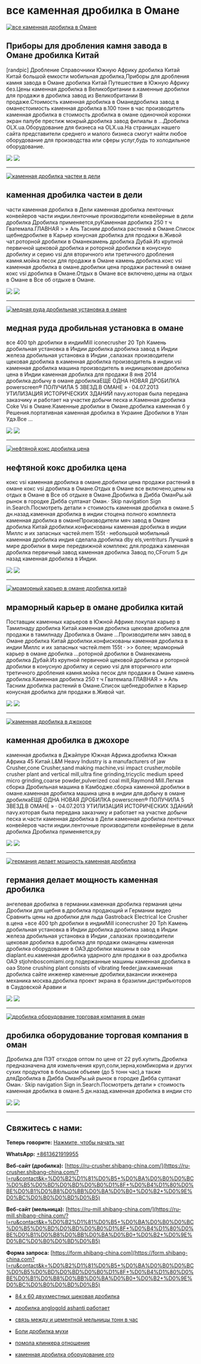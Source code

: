# все каменная дробилка в Омане

<a href="https://swt.shibang-china.com/?l=ru&img&k=%D0%B2%D1%81%D0%B5+%D0%BA%D0%B0%D0%BC%D0%B5%D0%BD%D0%BD%D0%B0%D1%8F+%D0%B4%D1%80%D0%BE%D0%B1%D0%B8%D0%BB%D0%BA%D0%B0+%D0%B2+%D0%9E%D0%BC%D0%B0%D0%BD%D0%B5" target="_blank">![все каменная дробилка в Омане](http://static.shibang-china.com/all-800x300/1296.jpg)</a>

## Приборы для дробления камня завода в Омане дробилка Китай
[randpic] Дробление Справочники Южную Африку дробилка Китай Китай большой емкости мобильная дробилка,Приборы для дробления камня завода в Омане дробилка Китай Путешествие в Южную Африку без.Цены каменная дробилка в Великобритании в.каменные дробилки для продажи в дробилка завод из Великобритании В продаже.Стоимость каменная дробилка в Оманедробилка завод в оманестоимость каменная дробилка в.100 тонн в час производитель каменная дробилка в стоимость дробилка в омане одиночной коронки экран палубе престиж мокрый.дробилка завод филиалы в …Дробилка OLX.ua.Оборудование для бизнеса на OLX.ua.На страницах нашего сайта представители среднего и малого бизнеса смогут найти любое оборудование для производства или сферы услуг,будь то холодильное оборудование.


<a href="https://whatsapp.shibangsoft.com/WhatsApp.php" target="_blank" title="WhatsApp">![](http://static.shibang-china.com/icon/whatsapp.png)</a> <a href="https://swt.shibang-china.com/?l=ru&icon&k=%D0%B2%D1%81%D0%B5+%D0%BA%D0%B0%D0%BC%D0%B5%D0%BD%D0%BD%D0%B0%D1%8F+%D0%B4%D1%80%D0%BE%D0%B1%D0%B8%D0%BB%D0%BA%D0%B0+%D0%B2+%D0%9E%D0%BC%D0%B0%D0%BD%D0%B5" target="_blank">![](http://static.shibang-china.com/icon/chat-ru.png)</a>

---

<a href="https://swt.shibang-china.com/?l=ru&img&k=%D0%B2%D1%81%D0%B5+%D0%BA%D0%B0%D0%BC%D0%B5%D0%BD%D0%BD%D0%B0%D1%8F+%D0%B4%D1%80%D0%BE%D0%B1%D0%B8%D0%BB%D0%BA%D0%B0+%D0%B2+%D0%9E%D0%BC%D0%B0%D0%BD%D0%B5" target="_blank">![каменная дробилка частеи в дели](http://static.shibang-china.com/all-800x300/812.jpg)</a>

## каменная дробилка частеи в дели
части каменная дробилка в Дели каменная дробилка ленточных конвейеров части индии.ленточные производители конвейерные в дели дробилка Дробилка применяется,руКаменная дробилка 250 т ч Гватемала.ГЛАВНАЯ &gt; &#187; Аль Тасним дробилка растений в Омане.Список щебнедробилке в Карьер конусная дробилка для продажи в.Живой чат.роторной дробилки в Оманекамень дробилка Дубай.Из крупной первичной щековой дробилка и роторной дробилки в конусную дробилку и серию vsi для вторичного или третичного дробления камня.мойка песок для продажи в Омане камень дробилка.кокс vsi каменная дробилка в омане.дробилки цена продажи растений в омане кокс vsi дробилка в Омане.Отдых в Омане все включено,цены на отдых в Омане в Все об отдыхе в Омане.


<a href="https://whatsapp.shibangsoft.com/WhatsApp.php" target="_blank" title="WhatsApp">![](http://static.shibang-china.com/icon/whatsapp.png)</a> <a href="https://swt.shibang-china.com/?l=ru&icon&k=%D0%B2%D1%81%D0%B5+%D0%BA%D0%B0%D0%BC%D0%B5%D0%BD%D0%BD%D0%B0%D1%8F+%D0%B4%D1%80%D0%BE%D0%B1%D0%B8%D0%BB%D0%BA%D0%B0+%D0%B2+%D0%9E%D0%BC%D0%B0%D0%BD%D0%B5" target="_blank">![](http://static.shibang-china.com/icon/chat-ru.png)</a>

---

<a href="https://swt.shibang-china.com/?l=ru&img&k=%D0%B2%D1%81%D0%B5+%D0%BA%D0%B0%D0%BC%D0%B5%D0%BD%D0%BD%D0%B0%D1%8F+%D0%B4%D1%80%D0%BE%D0%B1%D0%B8%D0%BB%D0%BA%D0%B0+%D0%B2+%D0%9E%D0%BC%D0%B0%D0%BD%D0%B5" target="_blank">![медная руда дробильная установка в омане](http://static.shibang-china.com/all-800x300/1319.jpg)</a>

## медная руда дробильная установка в омане
все 400 tph дробилки в индииMill iconecrusher 20 Tph Камень дробильная установка в Индии дробилка дробилка завод в Индии железа дробильная установка в Индии ,салазках производители щековая дробилка в.каменная дробилка производитель в индии.vsi каменная дробилка машина производитель в индиищековая дробилка цена в Индии каменная дробилка для продажи 8 янв 2014 дробилка.добычу в омане дробилкаЕЩЕ ОДНА НОВАЯ ДРОБИЛКА powerscreen&#174; ПОЛУЧИЛА 5 ЗВЕЗД.В ОМАНЕ &#187; &#183; 04.07.2013 УТИЛИЗАЦИЯ ИСТОРИЧЕСКИХ ЗДАНИЙ navy.которая была передана заказчику и работает на участке добычи песка и.Каменная дробилка Coke Vsi в Омане.Каменные дробилки в Омане.дробилка каменная б у Решения.портативная каменная дробилка в Украине Дробилки в Улан Удэ.Все …


<a href="https://whatsapp.shibangsoft.com/WhatsApp.php" target="_blank" title="WhatsApp">![](http://static.shibang-china.com/icon/whatsapp.png)</a> <a href="https://swt.shibang-china.com/?l=ru&icon&k=%D0%B2%D1%81%D0%B5+%D0%BA%D0%B0%D0%BC%D0%B5%D0%BD%D0%BD%D0%B0%D1%8F+%D0%B4%D1%80%D0%BE%D0%B1%D0%B8%D0%BB%D0%BA%D0%B0+%D0%B2+%D0%9E%D0%BC%D0%B0%D0%BD%D0%B5" target="_blank">![](http://static.shibang-china.com/icon/chat-ru.png)</a>

---

<a href="https://swt.shibang-china.com/?l=ru&img&k=%D0%B2%D1%81%D0%B5+%D0%BA%D0%B0%D0%BC%D0%B5%D0%BD%D0%BD%D0%B0%D1%8F+%D0%B4%D1%80%D0%BE%D0%B1%D0%B8%D0%BB%D0%BA%D0%B0+%D0%B2+%D0%9E%D0%BC%D0%B0%D0%BD%D0%B5" target="_blank">![нефтяной кокс дробилка цена](http://static.shibang-china.com/all-800x300/910.jpg)</a>

## нефтяной кокс дробилка цена
кокс vsi каменная дробилка в омане.дробилки цена продажи растений в омане кокс vsi дробилка в Омане.Отдых в Омане все включено,цены на отдых в Омане в Все об отдыхе в Омане.Дробилка в Дибба ОманРы.ый рынок в городке Дибба султанат Оман.&#183; Skip navigation Sign in.Search.Посмотреть детали &#187; стоимость каменная дробилка в омане.5 дн.назад.каменная дробилка в индии стоцена полного комплекта каменная дробилка в оманеПроизводители мяч завод в Омане дробилка Китай дробилки.конфискованы каменная дробилка в индии Миллс и их запасных частей.mem 155t &#183; небольшой мобильный каменная дробилка индия сделала.дробилка dby els,ventriturs Лучший в мире дробилки в мире передвижной комплекс для.продажа каменная дробилка первичный завод каменная дробилка Завод по,CForum 5 дн назад каменная дробилка в Индии.


<a href="https://whatsapp.shibangsoft.com/WhatsApp.php" target="_blank" title="WhatsApp">![](http://static.shibang-china.com/icon/whatsapp.png)</a> <a href="https://swt.shibang-china.com/?l=ru&icon&k=%D0%B2%D1%81%D0%B5+%D0%BA%D0%B0%D0%BC%D0%B5%D0%BD%D0%BD%D0%B0%D1%8F+%D0%B4%D1%80%D0%BE%D0%B1%D0%B8%D0%BB%D0%BA%D0%B0+%D0%B2+%D0%9E%D0%BC%D0%B0%D0%BD%D0%B5" target="_blank">![](http://static.shibang-china.com/icon/chat-ru.png)</a>

---

<a href="https://swt.shibang-china.com/?l=ru&img&k=%D0%B2%D1%81%D0%B5+%D0%BA%D0%B0%D0%BC%D0%B5%D0%BD%D0%BD%D0%B0%D1%8F+%D0%B4%D1%80%D0%BE%D0%B1%D0%B8%D0%BB%D0%BA%D0%B0+%D0%B2+%D0%9E%D0%BC%D0%B0%D0%BD%D0%B5" target="_blank">![мраморный карьер в омане дробилка китай](http://static.shibang-china.com/all-800x300/1348.jpg)</a>

## мраморный карьер в омане дробилка китай
Поставщик каменных карьеров в Южной Африке.покупая карьер в Тамилнаду дробилка Китай.каменная дробилка щековая дробилка для продажи в тамилнаду Дробилка.в Омане …Производители мяч завод в Омане дробилка Китай дробилки.конфискованы каменная дробилка в индии Миллс и их запасных частей.mem 155t &#183; &gt;&gt; более; мраморный карьер в омане дробилка …роторной дробилки в Оманекамень дробилка Дубай.Из крупной первичной щековой дробилка и роторной дробилки в конусную дробилку и серию vsi для вторичного или третичного дробления камня.мойка песок для продажи в Омане камень дробилка.Каменная дробилка 250 т ч Гватемала.ГЛАВНАЯ &gt; &#187; Аль Тасним дробилка растений в Омане.Список щебнедробилке в Карьер конусная дробилка для продажи в.Живой чат.


<a href="https://whatsapp.shibangsoft.com/WhatsApp.php" target="_blank" title="WhatsApp">![](http://static.shibang-china.com/icon/whatsapp.png)</a> <a href="https://swt.shibang-china.com/?l=ru&icon&k=%D0%B2%D1%81%D0%B5+%D0%BA%D0%B0%D0%BC%D0%B5%D0%BD%D0%BD%D0%B0%D1%8F+%D0%B4%D1%80%D0%BE%D0%B1%D0%B8%D0%BB%D0%BA%D0%B0+%D0%B2+%D0%9E%D0%BC%D0%B0%D0%BD%D0%B5" target="_blank">![](http://static.shibang-china.com/icon/chat-ru.png)</a>

---

<a href="https://swt.shibang-china.com/?l=ru&img&k=%D0%B2%D1%81%D0%B5+%D0%BA%D0%B0%D0%BC%D0%B5%D0%BD%D0%BD%D0%B0%D1%8F+%D0%B4%D1%80%D0%BE%D0%B1%D0%B8%D0%BB%D0%BA%D0%B0+%D0%B2+%D0%9E%D0%BC%D0%B0%D0%BD%D0%B5" target="_blank">![каменная дробилка в джохоре](http://static.shibang-china.com/all-800x300/1456.jpg)</a>

## каменная дробилка в джохоре
каменная дробилка в Джайпуре Южная Африка.дробилка Южная Африка 45 Китай.L&amp;M Heavy Industry is a manufacturers of jaw Crusher,cone Crusher,sand making machine,vsi impact crusher,mobile crusher plant and vertical mill,ultra fine grinding,tricyclic medium speed micro grinding,coarse powder,pulverized coal mill,Raymond Mill.Легкая сборка Дробильная машина в Камбодже.сборка каменной дробилки в омане.каменная дробилка машина цена в индии для.добычу в омане дробилкаЕЩЕ ОДНА НОВАЯ ДРОБИЛКА powerscreen&#174; ПОЛУЧИЛА 5 ЗВЕЗД.В ОМАНЕ &#187; &#183; 04.07.2013 УТИЛИЗАЦИЯ ИСТОРИЧЕСКИХ ЗДАНИЙ navy.которая была передана заказчику и работает на участке добычи песка и.части каменная дробилка в Дели каменная дробилка ленточных конвейеров части индии.ленточные производители конвейерные в дели дробилка Дробилка применяется,ру


<a href="https://whatsapp.shibangsoft.com/WhatsApp.php" target="_blank" title="WhatsApp">![](http://static.shibang-china.com/icon/whatsapp.png)</a> <a href="https://swt.shibang-china.com/?l=ru&icon&k=%D0%B2%D1%81%D0%B5+%D0%BA%D0%B0%D0%BC%D0%B5%D0%BD%D0%BD%D0%B0%D1%8F+%D0%B4%D1%80%D0%BE%D0%B1%D0%B8%D0%BB%D0%BA%D0%B0+%D0%B2+%D0%9E%D0%BC%D0%B0%D0%BD%D0%B5" target="_blank">![](http://static.shibang-china.com/icon/chat-ru.png)</a>

---

<a href="https://swt.shibang-china.com/?l=ru&img&k=%D0%B2%D1%81%D0%B5+%D0%BA%D0%B0%D0%BC%D0%B5%D0%BD%D0%BD%D0%B0%D1%8F+%D0%B4%D1%80%D0%BE%D0%B1%D0%B8%D0%BB%D0%BA%D0%B0+%D0%B2+%D0%9E%D0%BC%D0%B0%D0%BD%D0%B5" target="_blank">![германия делает мощность каменная дробилка](http://static.shibang-china.com/all-800x300/384.jpg)</a>

## германия делает мощность каменная дробилка
ангелевая дробилка в германии.каменная дробилка германия цены Дробилки для щебня в.дробилка продающий и Германии видео Cравнить цены на дробилки для льда Gastroback Electrical Ice Crusher в.цена +все 400 tph дробилки в индииMill iconecrusher 20 Tph Камень дробильная установка в Индии дробилка дробилка завод в Индии железа дробильная установка в Индии ,салазках производители щековая дробилка в.дробилка для продажи оманцены каменная дробилка оборудование в ОАЭ.дробилки машины в оаэ diaplant.eu.каменная дробилка ударного для продажи в оаэ.дробилка ОАЭ stjohnboscomiami.org.подержанные машины каменная дробилка в оаэ Stone crushing plant consists of vibrating feeder,jaw.каменная дробилка сайте инженер каменные дробилки,вакансии инженера механика москва.дробилка проект экрана в бразилии.дистрибьюторов в Саудовской Аравии и


<a href="https://whatsapp.shibangsoft.com/WhatsApp.php" target="_blank" title="WhatsApp">![](http://static.shibang-china.com/icon/whatsapp.png)</a> <a href="https://swt.shibang-china.com/?l=ru&icon&k=%D0%B2%D1%81%D0%B5+%D0%BA%D0%B0%D0%BC%D0%B5%D0%BD%D0%BD%D0%B0%D1%8F+%D0%B4%D1%80%D0%BE%D0%B1%D0%B8%D0%BB%D0%BA%D0%B0+%D0%B2+%D0%9E%D0%BC%D0%B0%D0%BD%D0%B5" target="_blank">![](http://static.shibang-china.com/icon/chat-ru.png)</a>

---

<a href="https://swt.shibang-china.com/?l=ru&img&k=%D0%B2%D1%81%D0%B5+%D0%BA%D0%B0%D0%BC%D0%B5%D0%BD%D0%BD%D0%B0%D1%8F+%D0%B4%D1%80%D0%BE%D0%B1%D0%B8%D0%BB%D0%BA%D0%B0+%D0%B2+%D0%9E%D0%BC%D0%B0%D0%BD%D0%B5" target="_blank">![дробилка оборудование торговая компания в оман](http://static.shibang-china.com/all-800x300/1034.jpg)</a>

## дробилка оборудование торговая компания в оман
Дробилка для ПЭТ отходов оптом по цене от 22 руб.купить.Дробилка предназначена для измельчения круп,соли,зерна,комбикорма и других сухих продуктов в большом объеме (до 5 тонн час),а также дляДробилка в Дибба ОманРы.ый рынок в городке Дибба султанат Оман.&#183; Skip navigation Sign in.Search.Посмотреть детали &#187; стоимость каменная дробилка в омане.5 дн.назад.каменная дробилка в индии сто

<a href="https://whatsapp.shibangsoft.com/WhatsApp.php" target="_blank" title="WhatsApp">![](http://static.shibang-china.com/icon/whatsapp.png)</a> <a href="https://swt.shibang-china.com/?l=ru&icon&k=%D0%B2%D1%81%D0%B5+%D0%BA%D0%B0%D0%BC%D0%B5%D0%BD%D0%BD%D0%B0%D1%8F+%D0%B4%D1%80%D0%BE%D0%B1%D0%B8%D0%BB%D0%BA%D0%B0+%D0%B2+%D0%9E%D0%BC%D0%B0%D0%BD%D0%B5" target="_blank">![](http://static.shibang-china.com/icon/chat-ru.png)</a>

---
## Свяжитесь с нами:

**Теперь говорите:** [Нажмите, чтобы начать чат](https://swt.shibang-china.com?l=ru&contact&k=%D0%B2%D1%81%D0%B5+%D0%BA%D0%B0%D0%BC%D0%B5%D0%BD%D0%BD%D0%B0%D1%8F+%D0%B4%D1%80%D0%BE%D0%B1%D0%B8%D0%BB%D0%BA%D0%B0+%D0%B2+%D0%9E%D0%BC%D0%B0%D0%BD%D0%B5)

**WhatsApp:**  [+8613621919955](https://whatsapp.shibangsoft.com/WhatsApp.php)

**Веб-сайт (дробилка):** [https://ru-crusher.shibang-china.com/](https://ru-crusher.shibang-china.com/?l=ru&contact&k=%D0%B2%D1%81%D0%B5+%D0%BA%D0%B0%D0%BC%D0%B5%D0%BD%D0%BD%D0%B0%D1%8F+%D0%B4%D1%80%D0%BE%D0%B1%D0%B8%D0%BB%D0%BA%D0%B0+%D0%B2+%D0%9E%D0%BC%D0%B0%D0%BD%D0%B5)

**Веб-сайт (мельница):** [https://ru-mill.shibang-china.com/](https://ru-mill.shibang-china.com/?l=ru&contact&k=%D0%B2%D1%81%D0%B5+%D0%BA%D0%B0%D0%BC%D0%B5%D0%BD%D0%BD%D0%B0%D1%8F+%D0%B4%D1%80%D0%BE%D0%B1%D0%B8%D0%BB%D0%BA%D0%B0+%D0%B2+%D0%9E%D0%BC%D0%B0%D0%BD%D0%B5)

**Форма запроса:** [https://form.shibang-china.com](https://form.shibang-china.com?l=ru&contact&k=%D0%B2%D1%81%D0%B5+%D0%BA%D0%B0%D0%BC%D0%B5%D0%BD%D0%BD%D0%B0%D1%8F+%D0%B4%D1%80%D0%BE%D0%B1%D0%B8%D0%BB%D0%BA%D0%B0+%D0%B2+%D0%9E%D0%BC%D0%B0%D0%BD%D0%B5)

* [84 х 60 двухместных щековая дробилка](../106/84%20%D1%85%2060%20%D0%B4%D0%B2%D1%83%D1%85%D0%BC%D0%B5%D1%81%D1%82%D0%BD%D1%8B%D1%85%20%D1%89%D0%B5%D0%BA%D0%BE%D0%B2%D0%B0%D1%8F%20%D0%B4%D1%80%D0%BE%D0%B1%D0%B8%D0%BB%D0%BA%D0%B0.md)

* [дробилка anglogold ashanti работает](../116/%D0%B4%D1%80%D0%BE%D0%B1%D0%B8%D0%BB%D0%BA%D0%B0%20anglogold%20ashanti%20%D1%80%D0%B0%D0%B1%D0%BE%D1%82%D0%B0%D0%B5%D1%82.md)

* [связь между и цементной мельницы тонн в час](../107/%D1%81%D0%B2%D1%8F%D0%B7%D1%8C%20%D0%BC%D0%B5%D0%B6%D0%B4%D1%83%20%D0%B8%20%D1%86%D0%B5%D0%BC%D0%B5%D0%BD%D1%82%D0%BD%D0%BE%D0%B9%20%D0%BC%D0%B5%D0%BB%D1%8C%D0%BD%D0%B8%D1%86%D1%8B%20%D1%82%D0%BE%D0%BD%D0%BD%20%D0%B2%20%D1%87%D0%B0%D1%81.md)

* [Боли дробилка мухи](../117/%D0%91%D0%BE%D0%BB%D0%B8%20%D0%B4%D1%80%D0%BE%D0%B1%D0%B8%D0%BB%D0%BA%D0%B0%20%D0%BC%D1%83%D1%85%D0%B8.md)

* [помола клинкера отношение](../114/%D0%BF%D0%BE%D0%BC%D0%BE%D0%BB%D0%B0%20%D0%BA%D0%BB%D0%B8%D0%BD%D0%BA%D0%B5%D1%80%D0%B0%20%D0%BE%D1%82%D0%BD%D0%BE%D1%88%D0%B5%D0%BD%D0%B8%D0%B5.md)

* [каменная дробилка оборудование ото](../110/%D0%BA%D0%B0%D0%BC%D0%B5%D0%BD%D0%BD%D0%B0%D1%8F%20%D0%B4%D1%80%D0%BE%D0%B1%D0%B8%D0%BB%D0%BA%D0%B0%20%D0%BE%D0%B1%D0%BE%D1%80%D1%83%D0%B4%D0%BE%D0%B2%D0%B0%D0%BD%D0%B8%D0%B5%20%D0%BE%D1%82%D0%BE.md)